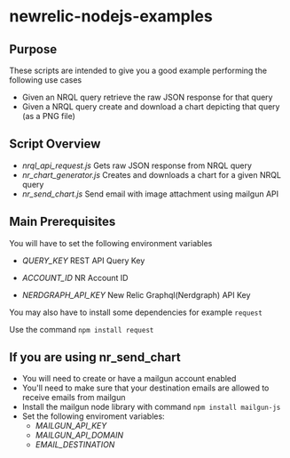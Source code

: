 # newrelic-nodejs-examples

## Purpose

These scripts are intended to give you a good example performing the following use cases

- Given an NRQL query retrieve the raw JSON response for that query
- Given a NRQL query create and download a chart depicting that query (as a PNG file)

## Script Overview

- *nrql_api_request.js* Gets raw JSON response from NRQL query
- *nr_chart_generator.js* Creates and downloads a chart for a given NRQL query
- *nr_send_chart.js* Send email with image attachment using mailgun API


## Main Prerequisites

You will have to set the following environment variables

- *QUERY_KEY* REST API Query Key

- *ACCOUNT_ID* NR Account ID

- *NERDGRAPH_API_KEY* New Relic Graphql(Nerdgraph) API Key

You may also have to install some dependencies for example `request`

Use the command `npm install request`

## If you are using nr_send_chart

- You will need to create or have a mailgun account enabled
- You'll need to make sure that your destination emails are allowed to receive emails from mailgun
- Install the mailgun node library with command `npm install mailgun-js`
- Set the following enviroment variables:
    + *MAILGUN_API_KEY*
    + *MAILGUN_API_DOMAIN*
    + *EMAIL_DESTINATION*

